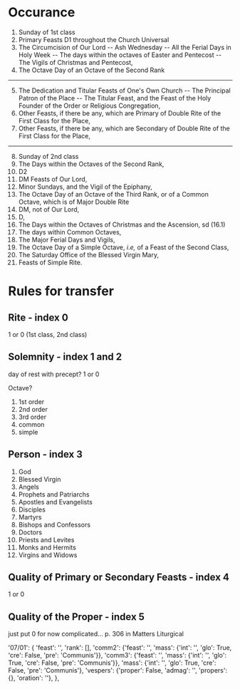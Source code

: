 # Occurance

1. Sunday of 1st class
2. Primary Feasts D1 throughout the Church Universal
3. The Circumcision of Our Lord -- Ash Wednesday -- All the Ferial Days in Holy Week -- The days within the octaves of Easter and Pentecost -- The Vigils of Christmas and Pentecost,
4. The Octave Day of an Octave of the Second Rank
---
5. The Dedication and Titular Feasts of One's Own Church -- The Principal Patron of the Place -- The Titular Feast, and the Feast of the Holy Founder of the Order or Religious Congregation,
6. Other Feasts, if there be any, which are Primary of Double Rite of the First Class for the Place, 
7. Other Feasts, if there be any, which are Secondary of Double Rite of the First Class for the Place, 
---
8. Sunday of 2nd class
9.  The Days within the Octaves of the Second Rank,
10. D2
11. DM Feasts of Our Lord,
12. Minor Sundays, and the Vigil of the Epiphany,
13. The Octave Day of an Octave of the Third Rank, or of a Common Octave, which is of Major Double Rite
14. DM, not of Our Lord,
15. D,
16. The Days within the Octaves of Christmas and the Ascension, sd (16.1) 
17. The days within Common Octaves, 
18. The Major Ferial Days and Vigils,
19. The Octave Day of a Simple Octave, *i.e,* of a Feast of the Second Class,
20. The Saturday Office of the Blessed Virgin Mary,
21. Feasts of Simple Rite.

# Rules for transfer

## Rite - index 0

1 or 0 (1st class, 2nd class)

## Solemnity - index 1 and 2

day of rest with precept? 1 or 0

Octave? 

1. 1st order
2. 2nd order
3. 3rd order
4. common
5. simple

## Person - index 3

1. God
2. Blessed Virgin
3. Angels
4. Prophets and Patriarchs
5. Apostles and Evangelists
6. Disciples
7. Martyrs
8. Bishops and Confessors
9. Doctors
10. Priests and Levites
11. Monks and Hermits
12. Virgins and Widows

## Quality of Primary or Secondary Feasts - index 4

1 or 0

## Quality of the Proper - index 5

just put 0 for now
complicated... p. 306 in Matters Liturgical


'07/01': {
    'feast': '',
    'rank': [],
    'comm2': {'feast': '', 'mass': {'int': '', 'glo': True, 'cre': False, 'pre': 'Communis'}},
    'comm3': {'feast': '', 'mass': {'int': '', 'glo': True, 'cre': False, 'pre': 'Communis'}},
    'mass': {'int': '', 'glo': True, 'cre': False, 'pre': 'Communis'},
    'vespers': {'proper': False, 'admag': '', 'propers': {}, 'oration': ''},
},